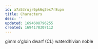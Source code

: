 ```yaml
---
id: a7a53rujr6pk6q2es7r8upn
title: Characters
desc: ''
updated: 1694608796255
created: 1694178307112
---
```


gimm o'gloin
  dwarf (CL)
  waterdhivian noble

